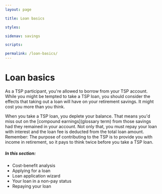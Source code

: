 ```yaml
---
layout: page

title: Loan basics

styles:

sidenav: savings

scripts:

permalink: /loan-basics/
---
```


# Loan basics

As a TSP participant, you're allowed to borrow from your TSP account. While you might be tempted to take a TSP loan, you should consider the effects that taking out a loan will have on your retirement savings. It might cost you more than you think.

When you take a TSP loan, you deplete your balance. That means you'd miss out on the [compound earnings](glossary term) from those savings had they remained in your account. Not only that, you must repay your loan with interest and the loan fee is deducted from the total loan amount. Remember: The purpose of contributing to the TSP is to provide you with income in retirement, so it pays to think twice before you take a TSP loan. 


 ##### In this section:

+ Cost-benefit analysis
+ Applying for a loan
+ Loan application wizard
+ Your loan in a non-pay status
+ Repaying your loan

<!-- CONTENT END -->
